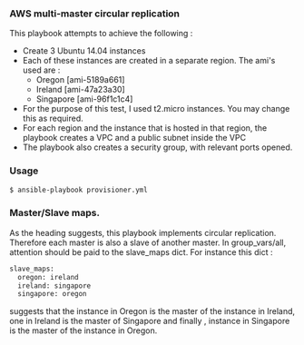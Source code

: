 ### AWS multi-master circular replication

This playbook attempts to achieve the following :

- Create 3 Ubuntu 14.04 instances
- Each of these instances are created in a separate region. The ami's used are :
  - Oregon [ami-5189a661]
  - Ireland [ami-47a23a30]
  - Singapore [ami-96f1c1c4]
- For the purpose of this test, I used t2.micro instances. You may change this as required.
- For each region and the instance that is hosted in that region, the playbook creates a VPC and a public subnet inside the VPC
- The playbook also creates a security group, with relevant ports opened.

### Usage
```sh
$ ansible-playbook provisioner.yml
```

### Master/Slave maps.
As the heading suggests, this playbook implements circular replication. Therefore each master is also a slave of another master. In group_vars/all, attention should be paid to the slave_maps dict. For instance this dict :
```sh
slave_maps:
  oregon: ireland
  ireland: singapore
  singapore: oregon

```
suggests that the instance in Oregon is the master of the instance in Ireland, one in Ireland is the master of Singapore and finally , instance in Singapore is the master of the instance in Oregon.
